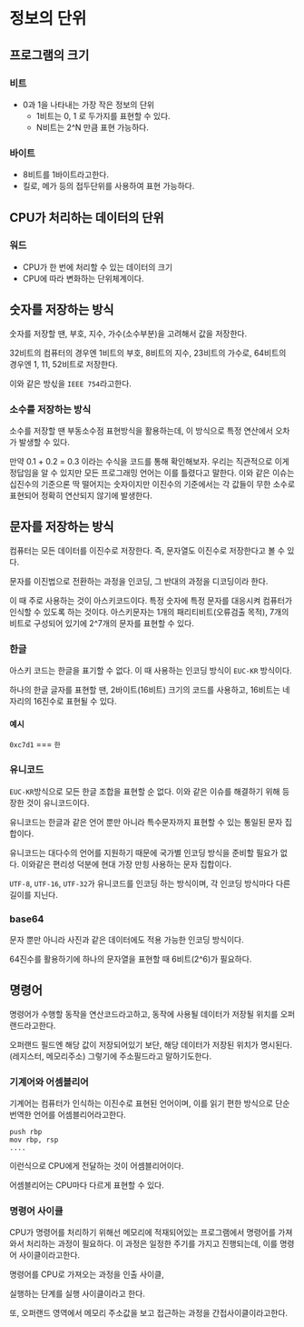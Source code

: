 # 정보의 단위

## 프로그램의 크기

### 비트
- 0과 1을 나타내는 가장 작은 정보의 단위
  - 1비트는 0, 1 로 두가지를 표현할 수 있다.
  - N비트는 2^N 만큼 표현 가능하다.
### 바이트
- 8비트를 1바이트라고한다.
- 킬로, 메가 등의 접두단위를 사용하여 표현 가능하다.

## CPU가 처리하는 데이터의 단위
### 워드
- CPU가 한 번에 처리할 수 있는 데이터의 크기
- CPU에 따라 변화하는 단위체계이다.

## 숫자를 저장하는 방식

숫자를 저장할 땐, 부호, 지수, 가수(소수부분)을 고려해서 값을 저장한다.

32비트의 컴퓨터의 경우엔 1비트의 부호, 8비트의 지수, 23비트의 가수로, 64비트의 경우엔 1, 11, 52비트로 저장한다.

이와 같은 방싟을 `IEEE 754`라고한다.

### 소수를 저장하는 방식
 
소수를 저장할 땐 부동소수점 표현방식을 활용하는데, 이 방식으로 특정 연산에서 오차가 발생할 수 있다.

만약 0.1 + 0.2 = 0.3 이라는 수식을 코드를 통해 확인해보자. 우리는 직관적으로 이게 정답임을 알 수 있지만 모든 프로그래밍 언어는 이를 틀렸다고 말한다.
이와 같은 이슈는 십진수의 기준으론 딱 떨어지는 숫자이지만 이진수의 기준에서는 각 값들이 무한 소수로 표현되어 정확히 연산되지 않기에 발생한다.

## 문자를 저장하는 방식

컴퓨터는 모든 데이터를 이진수로 저장한다. 즉, 문자열도 이진수로 저장한다고 볼 수 있다.

문자를 이진법으로 전환하는 과정을 인코딩, 그 반대의 과정을 디코딩이라 한다.

이 때 주로 사용하는 것이 아스키코드이다. 특정 숫자에 특정 문자를 대응시켜 컴퓨터가 인식할 수 있도록 하는 것이다.
아스키문자는 1개의 패리티비트(오류검출 목적), 7개의 비트로 구성되어 있기에 2^7개의 문자를 표현할 수 있다.

### 한글

아스키 코드는 한글을 표기할 수 없다. 이 때 사용하는 인코딩 방식이 `EUC-KR` 방식이다.

하나의 한글 글자를 표현할 땐, 2바이트(16비트) 크기의 코드를 사용하고, 16비트는 네자리의 16진수로 표현될 수 있다.

#### 예시
`0xc7d1` === `한`

### 유니코드

`EUC-KR`방식으로 모든 한글 조합을 표현할 순 없다. 이와 같은 이슈를 해결하기 위해 등장한 것이 유니코드이다.

유니코드는 한글과 같은 언어 뿐만 아니라 특수문자까지 표현할 수 있는 통일된 문자 집합이다.

유니코드는 대다수의 언어를 지원하기 때문에 국가별 인코딩 방식을 준비할 필요가 없다. 이와같은 편리성 덕분에 현대 가장 만힝 사용하는 문자 집합이다.

`UTF-8`, `UTF-16`, `UTF-32`가 유니코드를 인코딩 하는 방식이며, 각 인코딩 방식마다 다른 길이를 지닌다.

### base64

문자 뿐만 아니라 사진과 같은 데이터에도 적용 가능한 인코딩 방식이다.

64진수를 활용하기에 하나의 문자열을 표현할 때 6비트(2^6)가 필요하다.

## 명령어

명령어가 수행할 동작을 연산코드라고하고, 동작에 사용될 데이터가 저장될 위치를 오퍼랜드라고한다.

오퍼랜드 필드엔 해당 값이 저장되어있기 보단, 해당 데이터가 저장된 위치가 명시된다. (레지스터, 메모리주소) 그렇기에 주소필드라고 말하기도한다.

### 기계어와 어셈블리어

기계어는 컴퓨터가 인식하는 이진수로 표현된 언어이며, 이를 읽기 편한 방식으로 단순 번역한 언어를 어셈블리어라고한다.

```cisc
push rbp
mov rbp, rsp
....
```

이런식으로 CPU에게 전달하는 것이 어셈블리어이다.

어셈블리어는 CPU마다 다르게 표현할 수 있다.

### 명령어 사이클

CPU가 명령어를 처리하기 위해선 메모리에 적재되어있는 프로그램에서 명령어를 가져와서 처리하는 과정이 필요하다. 이 과정은 일정한 주기를 가지고 진행되는데, 이를 명령어 사이클이라고한다.

명령어를 CPU로 가져오는 과정을 인출 사이클,

실행하는 단계를 실행 사이클이라고 한다.

또, 오퍼랜드 영역에서 메모리 주소값을 보고 접근하는 과정을 간접사이클이라고한다.
